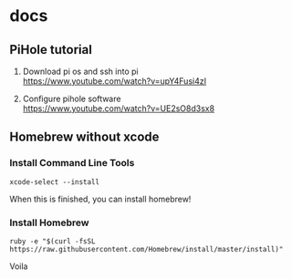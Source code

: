 # docs

## PiHole tutorial
1. Download pi os and ssh into pi  
https://www.youtube.com/watch?v=upY4Fusi4zI

1. Configure pihole software  
https://www.youtube.com/watch?v=UE2sO8d3sx8

## Homebrew without xcode
### Install Command Line Tools

```
xcode-select --install  
```

When this is finished, you can install homebrew!

### Install Homebrew
```
ruby -e "$(curl -fsSL https://raw.githubusercontent.com/Homebrew/install/master/install)"
```
Voila
